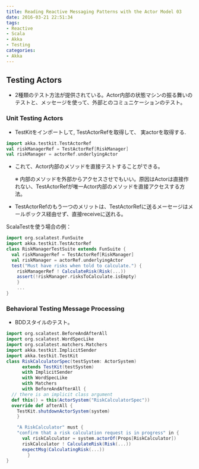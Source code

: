 ```yaml
---
title: Reading Reactive Messaging Patterns with the Actor Model 03
date: 2016-03-21 22:51:34
tags:
- Reactive
- Scala
- Akka
- Testing
categories: 
- Akka
---
```


## Testing Actors

- 2種類のテスト方法が提供されている。Actor内部の状態マシンの振る舞いのテストと、メッセージを使って、外部とのコミュニケーションのテスト。

<!-- more -->

### Unit Testing Actors

- TestKitをインポートして, TestActorRefを取得して、 実actorを取得する.

```scala
import akka.testkit.TestActorRef
val riskManagerRef = TestActorRef[RiskManager]
val riskManager = actorRef.underlyingActor
```

- これて、Actor内部のメソッドを直接テストすることができる。

  ※ 内部のメソッドを外部からアクセスさせでもいい。原因はActorは直接作れない、TestActorRefが唯一Actor内部のメソッドを直接アクセスする方法。

- TestActorRefのもう一つのメリットは、TestActorRefに送るメーセージはメールボックス経由せず、直接receiveに送れる。

ScalaTestを使う場合の例：

```scala
import org.scalatest.FunSuite
import akka.testkit.TestActorRef
class RiskManagerTestSuite extends FunSuite {
  val riskManagerRef = TestActorRef[RiskManager]
  val riskManager = actorRef.underlyingActor
  test("Must have risks when told to calculate.") {
    riskManagerRef ! CalculateRisk(Risk(...))
    assert(!riskManager.risksToCalculate.isEmpty)
	}
	...
}
```

### Behavioral Testing Message Processing

- BDDスタイルのテスト。

```scala
import org.scalatest.BeforeAndAfterAll
import org.scalatest.WordSpecLike
import org.scalatest.matchers.Matchers
import akka.testkit.ImplicitSender
import akka.testkit.TestKit
class RiskCalculatorSpec(testSystem: ActorSystem)
      extends TestKit(testSystem)
      with ImplicitSender
      with WordSpecLike
      with Matchers
      with BeforeAndAfterAll {
  // there is an implicit class argument
  def this() = this(ActorSystem("RiskCalculatorSpec"))
  override def afterAll {
    TestKit.shutdownActorSystem(system)
	}

	"A RiskCalculator" must {
    "confirm that a risk calculation request is in progress" in {
      val riskCalculator = system.actorOf(Props[RiskCalculator])
      riskCalculator ! CalculateRisk(Risk(...))
      expectMsg(CalculatingRisk(...))
		}
}
```
